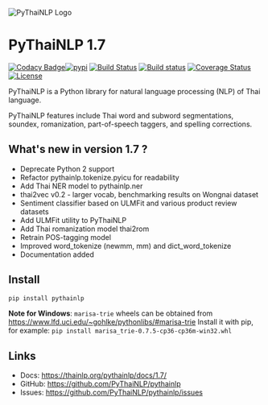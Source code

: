 ![PyThaiNLP Logo](https://avatars0.githubusercontent.com/u/32934255?s=200&v=4)

# PyThaiNLP 1.7

[![Codacy Badge](https://api.codacy.com/project/badge/Grade/cb946260c87a4cc5905ca608704406f7)](https://www.codacy.com/app/pythainlp/pythainlp_2?utm_source=github.com&amp;utm_medium=referral&amp;utm_content=PyThaiNLP/pythainlp&amp;utm_campaign=Badge_Grade)[![pypi](https://img.shields.io/pypi/v/pythainlp.svg)](https://pypi.python.org/pypi/pythainlp)
[![Build Status](https://travis-ci.org/PyThaiNLP/pythainlp.svg?branch=develop)](https://travis-ci.org/PyThaiNLP/pythainlp)
[![Build status](https://ci.appveyor.com/api/projects/status/9g3mfcwchi8em40x?svg=true)](https://ci.appveyor.com/project/wannaphongcom/pythainlp-9y1ch)
[![Coverage Status](https://coveralls.io/repos/github/PyThaiNLP/pythainlp/badge.svg?branch=dev)](https://coveralls.io/github/PyThaiNLP/pythainlp?branch=dev)
[![License](https://img.shields.io/badge/License-Apache%202.0-blue.svg)](https://opensource.org/licenses/Apache-2.0)

PyThaiNLP is a Python library for natural language processing (NLP) of Thai language.

PyThaiNLP features include Thai word and subword segmentations, soundex, romanization, part-of-speech taggers, and spelling corrections.

## What's new in version 1.7 ?

- Deprecate Python 2 support
- Refactor pythainlp.tokenize.pyicu for readability
- Add Thai NER model to pythainlp.ner
- thai2vec v0.2 - larger vocab, benchmarking results on Wongnai dataset
- Sentiment classifier based on ULMFit and various product review datasets
- Add ULMFit utility to PyThaiNLP
- Add Thai romanization model thai2rom
- Retrain POS-tagging model
- Improved word_tokenize (newmm, mm) and dict_word_tokenize
- Documentation added

## Install

```sh
pip install pythainlp
```

**Note for Windows**: `marisa-trie` wheels can be obtained from https://www.lfd.uci.edu/~gohlke/pythonlibs/#marisa-trie 
Install it with pip, for example: `pip install marisa_trie‑0.7.5‑cp36‑cp36m‑win32.whl`

## Links

- Docs: https://thainlp.org/pythainlp/docs/1.7/ 
- GitHub: https://github.com/PyThaiNLP/pythainlp
- Issues: https://github.com/PyThaiNLP/pythainlp/issues
